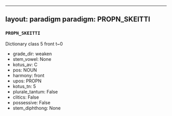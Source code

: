 
---
layout: paradigm
paradigm: PROPN_SKEITTI
---
### ` PROPN_SKEITTI `

Dictionary class 5 front t~0
* grade_dir: weaken
* stem_vowel: None
* kotus_av: C
* pos: NOUN
* harmony: front
* upos: PROPN
* kotus_tn: 5
* plurale_tantum: False
* clitics: False
* possessive: False
* stem_diphthong: None
